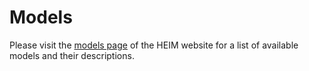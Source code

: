 # Models

Please visit the [models page](https://crfm.stanford.edu/heim/latest/?models) of the HEIM website for 
a list of available models and their descriptions.
